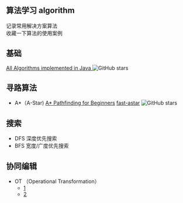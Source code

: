 算法学习 algorithm
------
记录常用解决方案算法  
收藏一下算法的使用案例

## 基础
[All Algorithms implemented in Java
](https://github.com/TheAlgorithms/Java)
![GitHub stars](https://img.shields.io/github/stars/TheAlgorithms/Java?style=flat-square)


## 寻路算法
* A\*（A-Star) [A\* Pathfinding for Beginners](https://www.gamedev.net/articles/programming/artificial-intelligence/a-pathfinding-for-beginners-r2003/)
[fast-astar](https://github.com/sbfkcel/fast-astar) ![GitHub stars](https://img.shields.io/github/stars/sbfkcel/fast-astar?style=flat-square)

## 搜索
* DFS 深度优先搜索
* BFS 宽度/广度优先搜索

## 协同编辑
* OT （Operational Transformation）
  * [1](https://blog.csdn.net/pheecian10/article/details/78496854)
  * [2](https://yafeilee.com/blogs/100)
